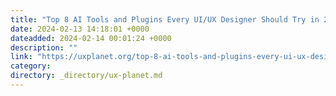 ```yaml
---
title: "Top 8 AI Tools and Plugins Every UI/UX Designer Should Try in 2024"
date: 2024-02-13 14:18:01 +0000
dateadded: 2024-02-14 00:01:24 +0000
description: ""
link: "https://uxplanet.org/top-8-ai-tools-and-plugins-every-ui-ux-designer-should-try-in-2024-48d03128bef7?source=rss----819cc2aaeee0---4"
category:
directory: _directory/ux-planet.md
---
```

